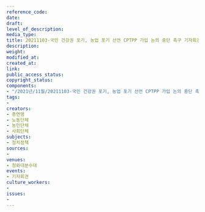 ```yaml
---
reference_code: 
date: 
draft: 
level_of_description: 
media_type: 
title: 20211103-국민 건강권 포기, 농업 포기 선언 CPTPP 가입 논의 중단 촉구 기자회견
description: 
weight: 
modified_at: 
created_at: 
link: 
public_access_status: 
copyright_status: 
components:
- "/2021년/11월/20211103-국민 건강권 포기, 농업 포기 선언 CPTPP 가입 논의 중단 촉구 기자회견/photo_2021-11-03_11-07-11.jpg"
tags:
- 
creators:
- 총연맹
- 노동단체
- 농민단체
- 사회단체
subjects:
- 정치정책
sources:
- 
venues:
- 청와대분수대
events:
- 기자회견
culture_workers:
- 
issues:
- 
---
```

